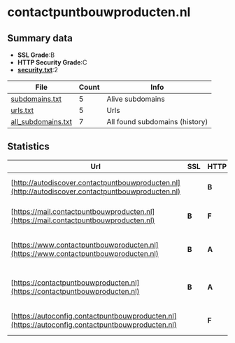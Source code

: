 

# contactpuntbouwproducten.nl
## Summary data


 - **SSL Grade**:B
 - **HTTP Security Grade**:C
 - **[security.txt](https://www.digitaleoverheid.nl/nieuws/standaard-security-txt-nu-verplicht-voor-overheid/)**:2


| File       | Count | Info |
|------------|-------|------|
|[subdomains.txt](/data/contactpuntbouwproducten.nl/subdomains.txt)|5|Alive subdomains|
|[urls.txt](/data/contactpuntbouwproducten.nl/urls.txt)|5|Urls|
|[all_subdomains.txt](/data/contactpuntbouwproducten.nl/all_subdomains.txt)|7|All found subdomains (history)|


## Statistics


| Url | SSL | HTTP | Server | Cookie | HSTS | CORS | CTO | CSP | XFO | XXP | RP |FP| Tech |Title |
|--------|-------|-------|------|------|------|------|------|------|------|------|------|------|------|------|
|[http://autodiscover.contactpuntbouwproducten.nl](http://autodiscover.contactpuntbouwproducten.nl)| | **B**|Microsoft-IIS/10.0|:white_check_mark: |:white_check_mark: | | | | :white_check_mark: | :white_check_mark: | :white_check_mark: | |IIS:10.0 Microsoft ASP.NET Windows Server||
|[https://mail.contactpuntbouwproducten.nl](https://mail.contactpuntbouwproducten.nl)| **B**| **F**|Microsoft-IIS/8.5| | | | | | | | :white_check_mark: | |IIS:8.5 Microsoft ASP.NET Windows Server||
|[https://www.contactpuntbouwproducten.nl](https://www.contactpuntbouwproducten.nl)| **B**| **A**|Microsoft-IIS/8.5| |:white_check_mark: | | | :white_check_mark:| | | :white_check_mark: | |HSTS IIS:8.5 Microsoft ASP.NET:4.0.30319 Windows Server|Object moved|
|[https://contactpuntbouwproducten.nl](https://contactpuntbouwproducten.nl)| **B**| **A**|Microsoft-IIS/8.5| |:white_check_mark: | | | :white_check_mark:| | | :white_check_mark: | |HSTS IIS:8.5 Microsoft ASP.NET:4.0.30319 Windows Server|Object moved|
|[https://autoconfig.contactpuntbouwproducten.nl](https://autoconfig.contactpuntbouwproducten.nl)| | **F**|Apache| | | | | | | | :white_check_mark: | |Apache HTTP Server|400 Bad Request|


